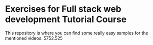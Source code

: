 # Exercises for Full stack web development Tutorial Course
This repository is where you can find some really easy samples for the mentioned videos.
5752.525
